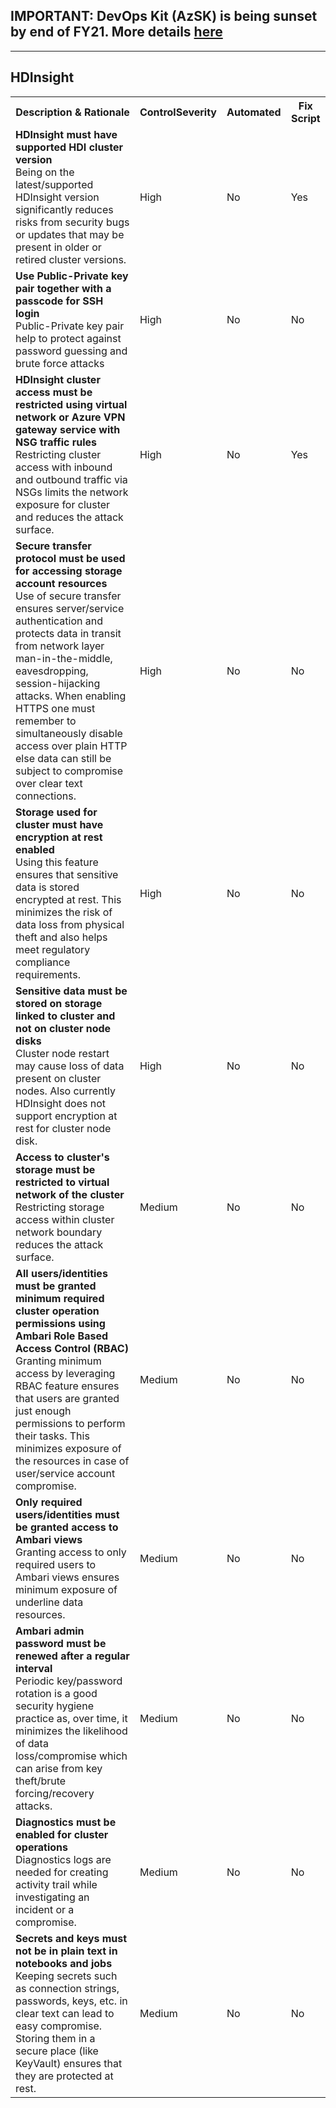 ## IMPORTANT: DevOps Kit (AzSK) is being sunset by end of FY21. More details [here](../../../ReleaseNotes/AzSKSunsetNotice.md)
----------------------------------------------

<html>
<head>

</head><body>
<H2>HDInsight</H2><table><tr><th>Description & Rationale</th><th>ControlSeverity</th><th>Automated</th><th>Fix Script</th></tr>

<tr><td><b>HDInsight must have supported HDI cluster version</b>
<br/>Being on the latest/supported HDInsight version significantly reduces risks from security bugs or updates that may be present in older or retired cluster versions.  </td>
<td>High</td><td>No</td><td>Yes</td></tr>

<tr><td><b>Use Public-Private key pair together with a passcode for SSH login</b>
<br/>Public-Private key pair help to protect against password guessing and brute force attacks</td>
<td>High</td><td>No</td><td>No</td></tr>

<tr><td><b>HDInsight cluster access must be restricted using virtual network or Azure VPN gateway service with NSG traffic rules</b>
<br/>Restricting cluster access with inbound and outbound traffic via NSGs limits the network exposure for cluster and reduces the attack surface.</td>
<td>High</td><td>No</td><td>Yes</td></tr>

<tr><td><b>Secure transfer protocol must be used for accessing storage account resources</b>
<br/>Use of secure transfer ensures server/service authentication and protects data in transit from network layer man-in-the-middle, eavesdropping, session-hijacking attacks. When enabling HTTPS one must remember to simultaneously disable access over plain HTTP else data can still be subject to compromise over clear text connections.</td>
<td>High</td><td>No</td><td>No</td></tr>

<tr><td><b>Storage used for cluster must have encryption at rest enabled</b>
<br/>Using this feature ensures that sensitive data is stored encrypted at rest. This minimizes the risk of data loss from physical theft and also helps meet regulatory compliance requirements.</td>
<td>High</td><td>No</td><td>No</td></tr>

<tr><td><b>Sensitive data must be stored on storage linked to cluster and not on cluster node disks</b>
<br/>Cluster node restart may cause loss of data present on cluster nodes. Also currently HDInsight does not support encryption at rest for cluster node disk.</td>
<td>High</td><td>No</td><td>No</td></tr>

<tr><td><b>Access to cluster's storage must be restricted to virtual network of the cluster</b>
<br/>Restricting storage access within cluster network boundary reduces the attack surface.</td>
<td>Medium</td><td>No</td><td>No</td></tr>

<tr><td><b>All users/identities must be granted minimum required cluster operation permissions using Ambari Role Based Access Control (RBAC)</b>
<br/>Granting minimum access by leveraging RBAC feature ensures that users are granted just enough permissions to perform their tasks. This minimizes exposure of the resources in case of user/service account compromise.</td>
<td>Medium</td><td>No</td><td>No</td></tr>

<tr><td><b>Only required users/identities must be granted access to Ambari views</b>
<br/>Granting access to only required users to Ambari views ensures minimum exposure of underline data resources.</td>
<td>Medium</td><td>No</td><td>No</td></tr>

<tr><td><b>Ambari admin password must be renewed after a regular interval</b>
<br/>Periodic key/password rotation is a good security hygiene practice as, over time, it minimizes the likelihood of data loss/compromise which can arise from key theft/brute forcing/recovery attacks.</td>
<td>Medium</td><td>No</td><td>No</td></tr>

<tr><td><b>Diagnostics must be enabled for cluster operations</b>
<br/>Diagnostics logs are needed for creating activity trail while investigating an incident or a compromise.</td>
<td>Medium</td><td>No</td><td>No</td></tr>

<tr><td><b>Secrets and keys must not be in plain text in notebooks and jobs</b>
<br/>Keeping secrets such as connection strings, passwords, keys, etc. in clear text can lead to easy compromise. Storing them in a secure place (like KeyVault) ensures that they are protected at rest.</td>
<td>Medium</td><td>No</td><td>No</td></tr>

<table>
</table>
</body></html>
